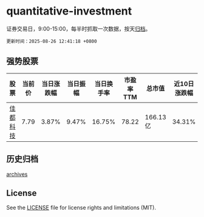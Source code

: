# quantitative-investment

证券交易日，9:00-15:00，每半时抓取一次数据，按天[归档](archives)。

`更新时间：2025-08-26 12:41:18 +0800`

## 强势股票

|股票|当前价|当日涨跌幅|当日振幅|当日换手率|市盈率TTM|总市值|近10日涨跌幅|
|----|----|----|----|----|----|----|----|
|[佳都科技](https://xueqiu.com/S/SH600728)|7.79|3.87%|9.47%|16.75%|78.22|166.13亿|34.31%|

## 历史归档

[archives](archives)

## License

See the [LICENSE](LICENSE) file for license rights and limitations (MIT).